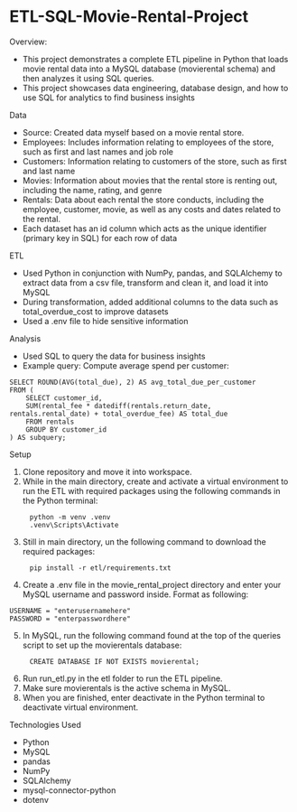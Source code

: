 # ETL-SQL-Movie-Rental-Project


Overview:
- This project demonstrates a complete ETL pipeline in Python that loads movie rental data into a MySQL database (movierental schema)
  and then analyzes it using SQL queries.
- This project showcases data engineering, database design, and how to use SQL for analytics to find business insights

Data
- Source: Created data myself based on a movie rental store.
- Employees: Includes information relating to employees of the store, such as first and last names and job role
- Customers: Information relating to customers of the store, such as first and last name
- Movies: Information about movies that the rental store is renting out, including the  name, rating, and genre
- Rentals: Data about each rental the store conducts, including the employee, customer, movie, as
  well as any costs and dates related to the rental.
- Each dataset has an id column which acts as the unique identifier (primary key in SQL) for each row of data

ETL
- Used Python in conjunction with NumPy, pandas, and SQLAlchemy to extract data from a csv file, transform and clean it, and load it into MySQL
- During transformation, added additional columns to the data such as total_overdue_cost to improve datasets
- Used a .env file to hide sensitive information

Analysis
- Used SQL to query the data for business insights
- Example query:
Compute average spend per customer:
```
SELECT ROUND(AVG(total_due), 2) AS avg_total_due_per_customer
FROM (
    SELECT customer_id, 
    SUM(rental_fee * datediff(rentals.return_date, rentals.rental_date) + total_overdue_fee) AS total_due
    FROM rentals
    GROUP BY customer_id
) AS subquery;
```

Setup
  1. Clone repository and move it into workspace.
  2. While in the main directory, create and activate a virtual environment to run the ETL with required packages using the following commands in the Python terminal:
```
     python -m venv .venv
     .venv\Scripts\Activate
```
  3. Still in main directory, un the following command to download the required packages:
```
     pip install -r etl/requirements.txt
```
  4. Create a .env file in the movie_rental_project directory and enter your MySQL username and password inside. Format as following:
```
USERNAME = "enterusernamehere"
PASSWORD = "enterpasswordhere"
```
  5. In MySQL, run the following command found at the top of the queries script to set up the movierentals database:
```
     CREATE DATABASE IF NOT EXISTS movierental;
```
  6. Run run_etl.py in the etl folder to run the ETL pipeline.
  7. Make sure movierentals is the active schema in MySQL.
  8. When you are finished, enter deactivate in the Python terminal to deactivate virtual environment.

Technologies Used
- Python
- MySQL
- pandas
- NumPy
- SQLAlchemy
- mysql-connector-python
- dotenv
